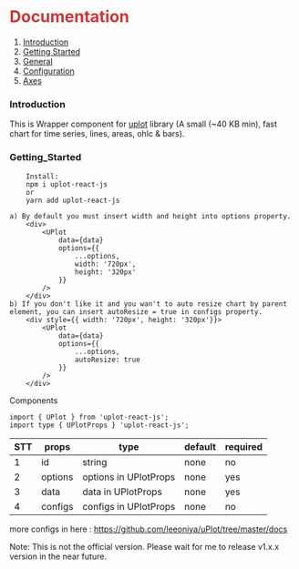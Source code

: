 <h1 style="color:#cb3837">Documentation</h1>

1. [Introduction](#Introduction) <br/>
2. [Getting Started](#Getting_Started) <br/>
3. [General](#General) <br/>
4. [Configuration](#Configuration) <br/>
5. [Axes](#Axes) <br/>

### Introduction

This is Wrapper component for <a href="https://www.npmjs.com/package/uplotb" target="_blank">uplot</a> library (A small (~40 KB min), fast chart for time series, lines, areas, ohlc & bars).

### Getting_Started

```
    Install:
    npm i uplot-react-js
    or
    yarn add uplot-react-js
```

```
a) By default you must insert width and height into options property.
    <div>
        <UPlot 
            data={data} 
            options={{
                ...options,
                width: '720px', 
                height: '320px'
            }}
        />
    </div>
b) If you don't like it and you wan't to auto resize chart by parent element, you can insert autoResize = true in configs property.
    <div style={{ width: '720px', height: '320px'}}>
        <UPlot 
            data={data} 
            options={{
                ...options,
                autoResize: true
            }}
        />
    </div>
```

Components
```
import { UPlot } from 'uplot-react-js';
import type { UPlotProps } 'uplot-react-js';
```
| STT |     props     |      type                  |    default    |    required   |
| --- | ------------- | -------------------------- | ------------- | ------------- |
| 1   | id            | string                     | none          | no            |
| 2   | options       | options in UPlotProps      | none          | yes           |
| 3   | data          | data in UPlotProps         | none          | yes           |
| 4   | configs       | configs in UPlotProps      | none          | no            |

more configs in here : https://github.com/leeoniya/uPlot/tree/master/docs

Note: This is not the official version. Please wait for me to release v1.x.x version in the near future.